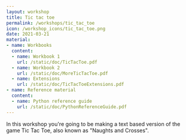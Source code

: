 ```yaml
---
layout: workshop
title: Tic tac toe
permalink: /workshops/tic_tac_toe
icon: /workshop_icons/tic_tac_toe.png
date: 2021-03-21
material:
- name: Workbooks
  content:
  - name: Workbook 1
    url: /static/doc/TicTacToe.pdf
  - name: Workbook 2
    url: /static/doc/MoreTicTacToe.pdf
  - name: Extensions
    url: /static/doc/TicTacToeExtensions.pdf
- name: Reference material
  content:
  - name: Python reference guide
    url: /static/doc/PythonReferenceGuide.pdf
---
```


In this workshop you're going to be making a text based version of the game Tic Tac Toe, also known as "Naughts and Crosses".
